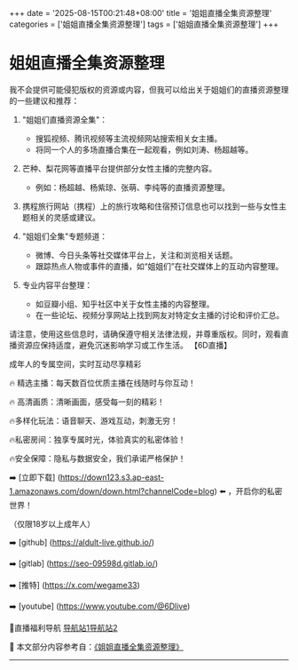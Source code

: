 +++
date = '2025-08-15T00:21:48+08:00'
title = '姐姐直播全集资源整理'
categories = ['姐姐直播全集资源整理']
tags = ['姐姐直播全集资源整理']
+++

# 姐姐直播全集资源整理

我不会提供可能侵犯版权的资源或内容，但我可以给出关于姐姐们的直播资源整理的一些建议和推荐：

1. "姐姐们直播资源全集"：
   - 搜狐视频、腾讯视频等主流视频网站搜索相关女主播。
   - 将同一个人的多场直播合集在一起观看，例如刘涛、杨超越等。

2. 芒种、梨花网等直播平台提供部分女性主播的完整内容。
   - 例如：杨超越、杨紫琼、张萌、李纯等的直播资源整理。

3. 携程旅行网站（携程）上的旅行攻略和住宿预订信息也可以找到一些与女性主题相关的灵感或建议。

4. "姐姐们全集"专题频道：
   - 微博、今日头条等社交媒体平台上，关注和浏览相关话题。
   - 跟踪热点人物或事件的直播，如“姐姐们”在社交媒体上的互动内容整理。

5. 专业内容平台整理：
   - 如豆瓣小组、知乎社区中关于女性主播的内容整理。
   - 在一些论坛、视频分享网站上找到网友对特定女主播的讨论和评价汇总。

请注意，使用这些信息时，请确保遵守相关法律法规，并尊重版权。同时，观看直播资源应保持适度，避免沉迷影响学习或工作生活。
【6D直播】

 成年人的专属空间，实时互动尽享精彩

🔥 精选主播：每天数百位优质主播在线随时与你互动！

🔥 高清画质：清晰画面，感受每一刻的精彩！

🔥多样化玩法：语音聊天、游戏互动，刺激无穷！

🔥私密房间：独享专属时光，体验真实的私密体验！

🔥安全保障：隐私与数据安全，我们承诺严格保护！

➡️ [立即下载] (https://down123.s3.ap-east-1.amazonaws.com/down/down.html?channelCode=blog) ⬅️ ，开启你的私密世界！

 （仅限18岁以上成年人）

➡️ [github] (https://aldult-live.github.io/)

➡️ [gitlab] (https://seo-09598d.gitlab.io/)

➡️ [推特] (https://x.com/wegame33)

➡️ [youtube] (https://www.youtube.com/@6Dlive)

🔞直播福利导航   [导航站1](https://webstack-86085a.gitlab.io/)[导航站2](https://onlygit123-2.github.io/)

📘 本文部分内容参考自：[《姐姐直播全集资源整理》](https://webstack-hugo-10.pages.dev/)

---
